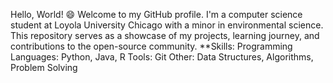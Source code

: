 Hello, World! 😄 Welcome to my GitHub profile. I'm a computer science student at Loyola University Chicago with a minor in environmental science. This repository serves as a showcase of my projects, learning journey, and contributions to the open-source community.
**Skills: 
Programming Languages: Python, Java, R
Tools: Git
Other: Data Structures, Algorithms, Problem Solving
